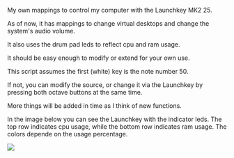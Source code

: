 My own mappings to control my computer with the Launchkey MK2 25.

As of now, it has mappings to change virtual desktops and change the system's audio volume.

It also uses the drum pad leds to reflect cpu and ram usage.

It should be easy enough to modify or extend for your own use.

This script assumes the first (white) key is the note number 50.

If not, you can modify the source, or change it via the Launchkey by pressing both octave buttons at the same time.

More things will be added in time as I think of new functions.

In the image below you can see the Launchkey with the indicator leds. The top row indicates cpu usage, while the bottom row indicates ram usage. The colors depende on the usage percentage.

![](https://i.imgur.com/NtrsZtr.jpg)